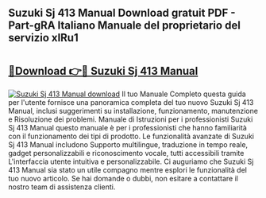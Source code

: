 ## Suzuki Sj 413 Manual Download gratuit PDF - Part-gRA Italiano Manuale del proprietario del servizio xIRu1

# <h2><a href="http://df978f.blite.top/?on=Suzuki+Sj+413+Manual">🔗Download 👉🔴 Suzuki Sj 413 Manual</a></h2>

[![Suzuki Sj 413 Manual download](https://i.imgur.com/lujVjoI.png)](http://df978f.blite.top/?on=Suzuki+Sj+413+Manual)
Il tuo Manuale Completo questa guida per l'utente fornisce una panoramica completa del tuo nuovo Suzuki Sj 413 Manual, inclusi suggerimenti su installazione, funzionamento, manutenzione e Risoluzione dei problemi. Manuale di Istruzioni per i professionisti Suzuki Sj 413 Manual questo manuale è per i professionisti che hanno familiarità con il funzionamento dei tipi di prodotto. Le funzionalità avanzate di Suzuki Sj 413 Manual includono Supporto multilingue, traduzione in tempo reale, gadget personalizzabili e riconoscimento vocale, tutti accessibili tramite L'interfaccia utente intuitiva e personalizzabile. Ci auguriamo che Suzuki Sj 413 Manual sia stato un utile compagno mentre esplori le funzionalità del tuo nuovo articolo. Se hai domande o dubbi, non esitare a contattare il nostro team di assistenza clienti.
